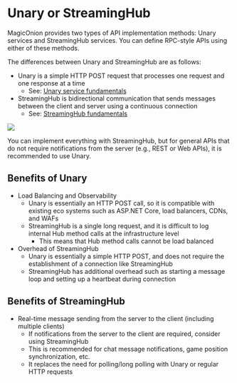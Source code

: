 # Unary or StreamingHub
MagicOnion provides two types of API implementation methods: Unary services and StreamingHub services. You can define RPC-style APIs using either of these methods.

The differences between Unary and StreamingHub are as follows:

- Unary is a simple HTTP POST request that processes one request and one response at a time
    - See: [Unary service fundamentals](/unary/)
- StreamingHub is bidirectional communication that sends messages between the client and server using a continuous connection
    - See: [StreamingHub fundamentals](/streaminghub/)

![](/img/docs/fig-unary-streaminghub.png)

You can implement everything with StreamingHub, but for general APIs that do not require notifications from the server (e.g., REST or Web APIs), it is recommended to use Unary.


## Benefits of Unary

- Load Balancing and Observability
    - Unary is essentially an HTTP POST call, so it is compatible with existing eco systems such as ASP.NET Core, load balancers, CDNs, and WAFs
    - StreamingHub is a single long request, and it is difficult to log internal Hub method calls at the infrastructure level
        - This means that Hub method calls cannot be load balanced
- Overhead of StreamingHub
    - Unary is essentially a simple HTTP POST, and does not require the establishment of a connection like StreamingHub
    - StreamingHub has additional overhead such as starting a message loop and setting up a heartbeat during connection

## Benefits of StreamingHub

- Real-time message sending from the server to the client (including multiple clients)
    - If notifications from the server to the client are required, consider using StreamingHub
    - This is recommended for chat message notifications, game position synchronization, etc.
    - It replaces the need for polling/long polling with Unary or regular HTTP requests
